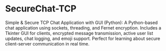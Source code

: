 # SecureChat-TCP
Simple &amp; Secure TCP Chat Application with GUI (Python):  A Python-based chat application using sockets, threading, and Fernet encryption. Includes a Tkinter GUI for clients, encrypted message transmission, active user list updates, chat logging, and emoji support. Perfect for learning about secure client-server communication in real time.
